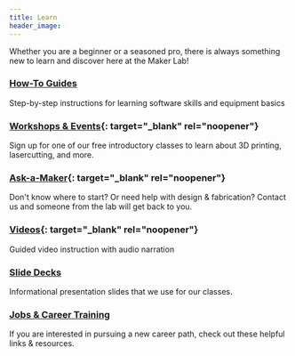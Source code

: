 ```yaml
---
title: Learn
header_image:
---
```


Whether you are a beginner or a seasoned pro, there is always something new to learn and discover here at the Maker Lab\!

### [How-To Guides](/guides)

Step-by-step instructions for learning software skills and equipment basics

### [Workshops & Events](https://bit.ly/cplmakerschedule){: target="_blank" rel="noopener"}

Sign up for one of our free introductory classes to learn about 3D printing, lasercutting, and more.

### [Ask-a-Maker](https://www.chipublib.org/maker-lab/ask-a-maker-request-help-from-the-maker-lab/){: target="_blank" rel="noopener"}

Don't know where to start? Or need help with design & fabrication? Contact us and someone from the lab will get back to you.

### [Videos](https://www.youtube.com/channel/UCgYrYjnoluGLUl-fdpSMSJQ/videos){: target="_blank" rel="noopener"}

Guided video instruction with audio narration

### [Slide Decks](/slidedecks)

Informational presentation slides that we use for our classes.

### [Jobs & Career Training](/education-training)

If you are interested in pursuing a new career path, check out these helpful links & resources.

&nbsp;

&nbsp;

&nbsp;
